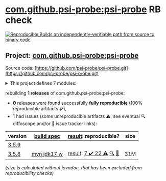 [com.github.psi-probe:psi-probe](https://search.maven.org/artifact/com.github.psi-probe/psi-probe/) RB check
=======

[![Reproducible Builds](https://reproducible-builds.org/images/logos/rb.svg) an independently-verifiable path from source to binary code](https://reproducible-builds.org/)

## Project: [com.github.psi-probe:psi-probe](https://search.maven.org/artifact/com.github.psi-probe/psi-probe/)

Source code: [https://github.com/psi-probe/psi-probe.git](https://github.com/psi-probe/psi-probe.git)

<details><summary>This project defines 7 modules:</summary>

* [com.github.psi-probe:psi-probe](https://search.maven.org/artifact/com.github.psi-probe/psi-probe/)
* [com.github.psi-probe:psi-probe-core](https://search.maven.org/artifact/com.github.psi-probe/psi-probe-core/)
* [com.github.psi-probe:psi-probe-rest](https://search.maven.org/artifact/com.github.psi-probe/psi-probe-rest/)
* [com.github.psi-probe:psi-probe-tomcat7](https://search.maven.org/artifact/com.github.psi-probe/psi-probe-tomcat7/)
* [com.github.psi-probe:psi-probe-tomcat85](https://search.maven.org/artifact/com.github.psi-probe/psi-probe-tomcat85/)
* [com.github.psi-probe:psi-probe-tomcat9](https://search.maven.org/artifact/com.github.psi-probe/psi-probe-tomcat9/)
* [com.github.psi-probe:psi-probe-web](https://search.maven.org/artifact/com.github.psi-probe/psi-probe-web/)
</details>

rebuilding **1 releases** of com.github.psi-probe:psi-probe:
- **0** releases were found successfully **fully reproducible** (100% reproducible artifacts :heavy_check_mark:),
- 1 had issues (some unreproducible artifacts :warning:, see eventual :mag: diffoscope and/or :memo: issue tracker links):

| version | [build spec](/BUILDSPEC.md) | [result](https://reproducible-builds.org/docs/jvm/): reproducible? | size |
| -- | --------- | ------ | -- |
| [3.5.9](https://search.maven.org/artifact/com.github.psi-probe/psi-probe/3.5.9/pom) | | | |
| [3.5.8](https://search.maven.org/artifact/com.github.psi-probe/psi-probe/3.5.8/pom) | [mvn jdk17 w](psi-probe-3.5.8.buildspec) | [result](psi-probe-3.5.8.buildinfo): [7 :heavy_check_mark:  22 :warning:](psi-probe-3.5.8.buildcompare) [:mag:](psi-probe-3.5.8.diffoscope) [:memo:](https://github.com/psi-probe/psi-probe/pull/2114) | 31M |

<i>(size is calculated without javadoc, that has been excluded from reproducibility checks)</i>
